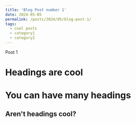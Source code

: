 ```yaml
---
title: 'Blog Post number 1'
date: 2024-05-05
permalink: /posts/2024/05/blog-post-1/
tags:
  - cool posts
  - category1
  - category2
---
```


Post 1

Headings are cool
======

You can have many headings
======

Aren't headings cool?
------